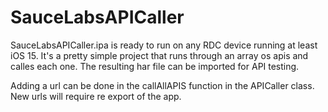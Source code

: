 # SauceLabsAPICaller

SauceLabsAPICaller.ipa is ready to run on any RDC device running at least iOS 15. It's a pretty simple project that runs through an array os apis and calles each one. The resulting har file can be imported for API testing.

Adding a url can be done in the callAllAPIS function in the APICaller class. New urls will require re export of the app.
